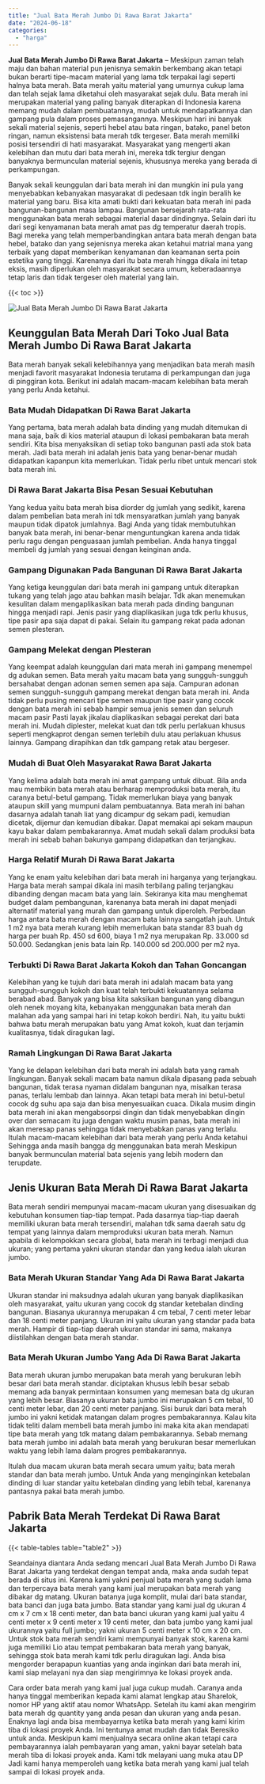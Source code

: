```yaml
---
title: "Jual Bata Merah Jumbo Di Rawa Barat Jakarta"
date: "2024-06-18"
categories: 
  - "harga"
---
```


**Jual Bata Merah Jumbo Di Rawa Barat Jakarta** – Meskipun zaman telah maju dan bahan material pun jenisnya semakin berkembang akan tetapi bukan berarti tipe-macam material yang lama tdk terpakai lagi seperti halnya bata merah. Bata merah yaitu material yang umurnya cukup lama dan telah sejak lama diketahui oleh masyarakat sejak dulu. Bata merah ini merupakan material yang paling banyak diterapkan di Indonesia karena memang mudah dalam pembuatannya, mudah untuk mendapatkannya dan gampang pula dalam proses pemasangannya. Meskipun hari ini banyak sekali material sejenis, seperti hebel atau bata ringan, batako, panel beton ringan, namun eksistensi bata merah tdk tergeser. Bata merah memiliki posisi tersendiri di hati masyarakat. Masyarakat yang mengerti akan kelebihan dan mutu dari bata merah ini, mereka tdk tergiur dengan banyaknya bermunculan material sejenis, khususnya mereka yang berada di perkampungan.

Banyak sekali keunggulan dari bata merah ini dan mungkin ini pula yang menyebabkan kebanyakan masyarakat di pedesaan tdk ingin beralih ke material yang baru. Bisa kita amati bukti dari kekuatan bata merah ini pada bangunan-bangunan masa lampau. Bangunan bersejarah rata-rata menggunakan bata merah sebagai material dasar dindingnya. Selain dari itu dari segi kenyamanan bata merah amat pas dg temperatur daerah tropis. Bagi mereka yang telah memperbandingkan antara bata merah dengan bata hebel, batako dan yang sejenisnya mereka akan ketahui matrial mana yang terbaik yang dapat memberikan kenyamanan dan keamanan serta poin estetika yang tinggi. Karenanya dari itu bata merah hingga dikala ini tetap eksis, masih diperlukan oleh masyarakat secara umum, keberadaannya tetap laris dan tidak tergeser oleh material yang lain.

{{< toc >}}

![Jual Bata Merah Jumbo Di Rawa Barat Jakarta](/images/jual-bata-merah-11.png)

## Keunggulan Bata Merah Dari Toko Jual Bata Merah Jumbo Di Rawa Barat Jakarta

Bata merah banyak sekali kelebihannya yang menjadikan bata merah masih menjadi favorit masyarakat Indonesia terutama di perkampungan dan juga di pinggiran kota. Berikut ini adalah macam-macam kelebihan bata merah yang perlu Anda ketahui.

### Bata Mudah Didapatkan Di Rawa Barat Jakarta

Yang pertama, bata merah adalah bata dinding yang mudah ditemukan di mana saja, baik di kios material ataupun di lokasi pembakaran bata merah sendiri. Kita bisa menyaksikan di setiap toko bangunan pasti ada stok bata merah. Jadi bata merah ini adalah jenis bata yang benar-benar mudah didapatkan kapanpun kita memerlukan. Tidak perlu ribet untuk mencari stok bata merah ini.

### Di Rawa Barat Jakarta Bisa Pesan Sesuai Kebutuhan

Yang kedua yaitu bata merah bisa diorder dg jumlah yang sedikit, karena dalam pembelian bata merah ini tdk mensyaratkan jumlah yang banyak maupun tidak dipatok jumlahnya. Bagi Anda yang tidak membutuhkan banyak bata merah, ini benar-benar menguntungkan karena anda tidak perlu ragu dengan penguasaan jumlah pembelian. Anda hanya tinggal membeli dg jumlah yang sesuai dengan keinginan anda.

### Gampang Digunakan Pada Bangunan Di Rawa Barat Jakarta

Yang ketiga keunggulan dari bata merah ini gampang untuk diterapkan tukang yang telah jago atau bahkan masih belajar. Tdk akan menemukan kesulitan dalam mengaplikasikan bata merah pada dinding bangunan hingga menjadi rapi. Jenis pasir yang diaplikasikan juga tdk perlu khusus, tipe pasir apa saja dapat di pakai. Selain itu gampang rekat pada adonan semen plesteran.

### Gampang Melekat dengan Plesteran

Yang keempat adalah keunggulan dari mata merah ini gampang menempel dg adukan semen. Bata merah yaitu macam bata yang sungguh-sungguh bersahabat dengan adonan semen semen apa saja. Campuran adonan semen sungguh-sungguh gampang merekat dengan bata merah ini. Anda tidak perlu pusing mencari tipe semen maupun tipe pasir yang cocok dengan bata merah ini sebab hampir semua jenis semen dan seluruh macam pasir Pasti layak jikalau diaplikasikan sebagai perekat dari bata merah ini. Mudah diplester, melekat kuat dan tdk perlu perlakuan khusus seperti mengkaprot dengan semen terlebih dulu atau perlakuan khusus lainnya. Gampang dirapihkan dan tdk gampang retak atau bergeser.

### Mudah di Buat Oleh Masyarakat Rawa Barat Jakarta

Yang kelima adalah bata merah ini amat gampang untuk dibuat. Bila anda mau membikin bata merah atau berharap memproduksi bata merah, itu caranya betul-betul gampang. Tidak memerlukan biaya yang banyak ataupun skill yang mumpuni dalam pembuatannya. Bata merah ini bahan dasarnya adalah tanah liat yang dicampur dg sekam padi, kemudian dicetak, dijemur dan kemudian dibakar. Dapat memakai api sekam maupun kayu bakar dalam pembakarannya. Amat mudah sekali dalam produksi bata merah ini sebab bahan bakunya gampang didapatkan dan terjangkau.

### Harga Relatif Murah Di Rawa Barat Jakarta

Yang ke enam yaitu kelebihan dari bata merah ini harganya yang terjangkau. Harga bata merah sampai dikala ini masih terbilang paling terjangkau dibanding dengan macam bata yang lain. Sekiranya kita mau menghemat budget dalam pembangunan, karenanya bata merah ini dapat menjadi alternatif material yang murah dan gampang untuk diperoleh. Perbedaan harga antara bata merah dengan macam bata lainnya sangatlah jauh. Untuk 1 m2 nya bata merah kurang lebih memerlukan bata standar 83 buah dg harga per buah Rp. 450 sd 600, biaya 1 m2 nya merupakan Rp. 33.000 sd 50.000. Sedangkan jenis bata lain Rp. 140.000 sd 200.000 per m2 nya.

### Terbukti Di Rawa Barat Jakarta Kokoh dan Tahan Goncangan

Kelebihan yang ke tujuh dari bata merah ini adalah macam bata yang sungguh-sungguh kokoh dan kuat telah terbukti kekuatannya selama berabad abad. Banyak yang bisa kita saksikan bangunan yang dibangun oleh nenek moyang kita, kebanyakan menggunakan bata merah dan malahan ada yang sampai hari ini tetap kokoh berdiri. Nah, itu yaitu bukti bahwa batu merah merupakan batu yang Amat kokoh, kuat dan terjamin kualitasnya, tidak diragukan lagi.

### Ramah Lingkungan Di Rawa Barat Jakarta

Yang ke delapan kelebihan dari bata merah ini adalah bata yang ramah lingkungan. Banyak sekali macam bata namun dikala dipasang pada sebuah bangunan, tidak terasa nyaman didalam bangunan nya, misalkan terasa panas, terlalu lembab dan lainnya. Akan tetapi bata merah ini betul-betul cocok dg suhu apa saja dan bisa menyesuaikan cuaca. Dikala musim dingin bata merah ini akan mengabsorpsi dingin dan tidak menyebabkan dingin over dan semacam itu juga dengan waktu musim panas, bata merah ini akan meresap panas sehingga tidak menyebabkan panas yang terlalu. Itulah macam-macam kelebihan dari bata merah yang perlu Anda ketahui Sehingga anda masih bangga dg menggunakan bata merah Meskipun banyak bermunculan material bata sejenis yang lebih modern dan terupdate.

## Jenis Ukuran Bata Merah Di Rawa Barat Jakarta

Bata merah sendiri mempunyai macam-macam ukuran yang disesuaikan dg kebutuhan konsumen tiap-tiap tempat. Pada dasarnya tiap-tiap daerah memiliki ukuran bata merah tersendiri, malahan tdk sama daerah satu dg tempat yang lainnya dalam memproduksi ukuran bata merah. Namun apabila di kelompokkan secara global, bata merah ini terbagi menjadi dua ukuran; yang pertama yakni ukuran standar dan yang kedua ialah ukuran jumbo.

### Bata Merah Ukuran Standar Yang Ada Di Rawa Barat Jakarta

Ukuran standar ini maksudnya adalah ukuran yang banyak diaplikasikan oleh masyarakat, yaitu ukuran yang cocok dg standar ketebalan dinding bangunan. Biasanya ukurannya merupakan 4 cm tebal, 7 centi meter lebar dan 18 centi meter panjang. Ukuran ini yaitu ukuran yang standar pada bata merah. Hampir di tiap-tiap daerah ukuran standar ini sama, makanya diistilahkan dengan bata merah standar.

### Bata Merah Ukuran Jumbo Yang Ada Di Rawa Barat Jakarta

Bata merah ukuran jumbo merupakan bata merah yang berukuran lebih besar dari bata merah standar. diciptakan khusus lebih besar sebab memang ada banyak permintaan konsumen yang memesan bata dg ukuran yang lebih besar. Biasanya ukuran bata jumbo ini merupakan 5 cm tebal, 10 centi meter lebar, dan 20 centi meter panjang. Sisi buruk dari bata merah jumbo ini yakni ketidak matangan dalam progres pembakarannya. Kalau kita tidak teliti dalam membeli bata merah jumbo ini maka kita akan mendapati tipe bata merah yang tdk matang dalam pembakarannya. Sebab memang bata merah jumbo ini adalah bata merah yang berukuran besar memerlukan waktu yang lebih lama dalam progres pembakarannya.

Itulah dua macam ukuran bata merah secara umum yaitu; bata merah standar dan bata merah jumbo. Untuk Anda yang menginginkan ketebalan dinding di luar standar yaitu ketebalan dinding yang lebih tebal, karenanya pantasnya pakai bata merah jumbo.

## Pabrik Bata Merah Terdekat Di Rawa Barat Jakarta

{{< table-tables table="table2" >}}

Seandainya diantara Anda sedang mencari Jual Bata Merah Jumbo Di Rawa Barat Jakarta yang terdekat dengan tempat anda, maka anda sudah tepat berada di situs ini. Karena kami yakni penjual bata merah yang sudah lama dan terpercaya bata merah yang kami jual merupakan bata merah yang dibakar dg matang. Ukuran batanya juga komplit, mulai dari bata standar, bata banci dan juga bata jumbo. Bata standar yang kami jual dg ukuran 4 cm x 7 cm x 18 centi meter, dan bata banci ukuran yang kami jual yaitu 4 centi meter x 9 centi meter x 19 centi meter, dan bata jumbo yang kami jual ukurannya yaitu full jumbo; yakni ukuran 5 centi meter x 10 cm x 20 cm. Untuk stok bata merah sendiri kami mempunyai banyak stok, karena kami juga memiliki Lio atau tempat pembakaran bata merah yang banyak, sehingga stok bata merah kami tdk perlu diragukan lagi. Anda bisa mengorder berapapun kuantias yang anda inginkan dari bata merah ini, kami siap melayani nya dan siap mengirimnya ke lokasi proyek anda.

Cara order bata merah yang kami jual juga cukup mudah. Caranya anda hanya tinggal memberikan kepada kami alamat lengkap atau Sharelok, nomor HP yang aktif atau nomor WhatsApp. Setelah itu kami akan mengirim bata merah dg quantity yang anda pesan dan ukuran yang anda pesan. Enaknya lagi anda bisa membayarnya ketika bata merah yang kami kirim tiba di lokasi proyek Anda. Ini tentunya amat mudah dan tidak Beresiko untuk anda. Meskipun kami menjualnya secara online akan tetapi cara pembayarannya ialah pembayaran yang aman, yakni bayar setelah bata merah tiba di lokasi proyek anda. Kami tdk melayani uang muka atau DP Jadi kami hanya memperoleh uang ketika bata merah yang kami jual telah sampai di lokasi proyek anda.
